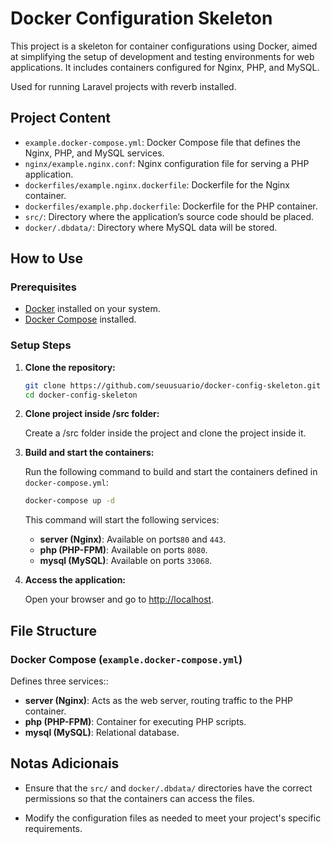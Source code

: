 # Docker Configuration Skeleton

This project is a skeleton for container configurations using Docker, aimed at simplifying the setup of development and testing environments for web applications. It includes containers configured for Nginx, PHP, and MySQL.

Used for running Laravel projects with reverb installed. 

## Project Content

- `example.docker-compose.yml`: Docker Compose file that defines the Nginx, PHP, and MySQL services.
- `nginx/example.nginx.conf`: Nginx configuration file for serving a PHP application.
- `dockerfiles/example.nginx.dockerfile`: Dockerfile for the Nginx container.
- `dockerfiles/example.php.dockerfile`: Dockerfile for the PHP container.
- `src/`: Directory where the application’s source code should be placed.
- `docker/.dbdata/`: Directory where MySQL data will be stored.

## How to Use

### Prerequisites

- [Docker](https://www.docker.com/get-started) installed on your system.
- [Docker Compose](https://docs.docker.com/compose/install/) installed.

### Setup Steps

1. **Clone the repository:**

   ```bash
   git clone https://github.com/seuusuario/docker-config-skeleton.git
   cd docker-config-skeleton
   ```

2. **Clone project inside /src folder:**

   Create a /src folder inside the project and clone the project inside it.

3. **Build and start the containers:**

   Run the following command to build and start the containers defined in `docker-compose.yml`:

   ```bash
   docker-compose up -d
   ```

   This command will start the following services:

   - **server (Nginx)**: Available on ports`80` and `443`.
   - **php (PHP-FPM)**: Available on ports `8080`.
   - **mysql (MySQL)**: Available on ports `33068`.

4. **Access the application:**

   Open your browser and go to [http://localhost](http://localhost).

## File Structure

### Docker Compose (`example.docker-compose.yml`)

Defines three services::

- **server (Nginx)**: Acts as the web server, routing traffic to the PHP container.
- **php (PHP-FPM)**: Container for executing PHP scripts.
- **mysql (MySQL)**: Relational database.


## Notas Adicionais

- Ensure that the `src/` and `docker/.dbdata/` directories have the correct permissions so that the containers can access the files.

- Modify the configuration files as needed to meet your project's specific requirements.
